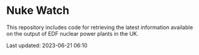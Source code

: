 # Nuke Watch

This repository includes code for retrieving the latest information available on the output of EDF nuclear power plants in the UK.

Last updated: 2023-06-21 06:10